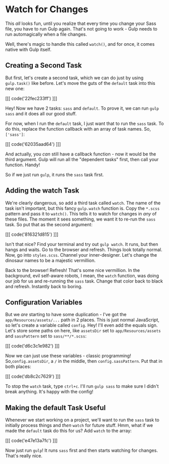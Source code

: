 # Watch for Changes

This *all* looks fun, until you realize that every time you change your Sass
file, you have to run Gulp again. That's not going to work - Gulp needs to
run automagically when a file changes.

Well, there's magic to handle this called `watch()`, and for once, it comes
native with Gulp itself. 

## Creating a Second Task

But first, let's create a second task, which we can do just by using `gulp.task()`
like before. Let's move the guts of the `default` task into this new one:

[[[ code('22fec233ff') ]]]

Hey! Now we have 2 tasks: `sass` and `default`. To prove it, we can run
`gulp sass` and it does all our good stuff.

For now, when I run the `default` task, I just want that to run the `sass`
task. To do this, replace the function callback with an array of task names.
So, `['sass']`:

[[[ code('62035aad64') ]]]

And actually, you *can* still have a callback function - now it would be
the third argument. Gulp will run all the "dependent tasks" first, then call
your function. Handy!

So if we just run `gulp`, it runs the `sass` task first. 

## Adding the watch Task

We're clearly dangerous, so add a third task called `watch`. The name of
the task isn't important, but this fancy `gulp.watch` function is. Copy
the `*.scss` pattern and pass it to `watch()`. This tells it to watch for
changes in *any* of these files. The moment it sees something, we want it
to re-run the `sass` task. So put that as the second argument:

[[[ code('816321d815') ]]]

Isn't that nice? Find your terminal and try out `gulp watch`. It runs, but
then hangs and waits. Go to the browser and refresh. Things look totally
normal. Now, go into `styles.scss`. Channel your inner-designer. Let's change
the dinosaur names to be a majestic vermillion.

Back to the browser! Refresh! That's some nice vermillion. In the background,
evil self-aware robots, I mean, the `watch` function, was doing our job for
us and re-running the `sass` task. Change that color back to black and refresh.
Instantly back to boring. 

## Configuration Variables

But we *are* starting to have some duplication - I've got the `app/Resources/assets/...`
path in 2 places. This is just normal JavaScript, so let's create a variable
called `config`. Hey! I'll even add the equals sign. Let's store some paths
on here, like `assetsDir` set to `app/Resources/assets` and `sassPattern`
set to `sass/**/*.scss`:

[[[ code('d6c3c1e982') ]]]

Now we can just use these variables - classic programming! So,`config.assetsDir`,
a `/` in the middle, then `config.sassPattern`. Put that in both places:

[[[ code('db8c2c7629') ]]]

To stop the `watch` task, type `ctrl+c`. I'll run `gulp sass` to make sure
I didn't break anything. It's happy with the config! 

## Making the default Task Useful

Whenever we start working on a project, we'll want to run the `sass` task
to initially process things and *then* `watch` for future stuff. Hmm, what
if we made the `default` task do this for us? Add `watch` to the array:

[[[ code('e47e13a7fc') ]]]

Now just run `gulp`! It runs `sass` first and then starts watching for changes.
That's really nice.
